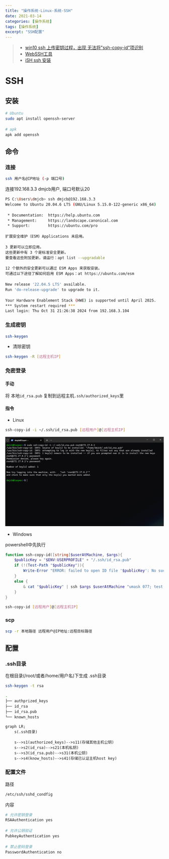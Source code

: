 ```yaml
---
title: "操作系统-Linux-系统-SSH"
date: 2021-03-14
categories: [操作系统]
tags: [操作系统]
excerpt: "SSH配置"
---
```


> - [win10 ssh 上传密钥过程，出现 无法将"ssh-copy-id"项识别](https://blog.csdn.net/Defiler_Lee/article/details/116278442)
> - [WebSSH工具](https://github.com/huashengdun/webssh)
> - [iSH ssh 安装](https://blog.csdn.net/u010953692/article/details/108582389)

# SSH

## 安装

```sh
# Ubuntu
sudo apt install openssh-server

# apk
apk add openssh
```

## 命令

### 连接

```sh
ssh 用户名@IP地址 (-p 端口号)
```

连接192.168.3.3 dmjcb用户, 端口号默认20

```sh
PS C:\Users\dmjcb> ssh dmjcb@192.168.3.3
Welcome to Ubuntu 20.04.6 LTS (GNU/Linux 5.15.0-122-generic x86_64)

 * Documentation:  https://help.ubuntu.com
 * Management:     https://landscape.canonical.com
 * Support:        https://ubuntu.com/pro

扩展安全维护（ESM）Applications 未启用。

3 更新可以立即应用。
这些更新中有 3 个是标准安全更新。
要查看这些附加更新，请运行：apt list --upgradable

12 个额外的安全更新可以通过 ESM Apps 来获取安装。
可通过以下途径了解如何启用 ESM Apps：at https://ubuntu.com/esm

New release '22.04.5 LTS' available.
Run 'do-release-upgrade' to upgrade to it.

Your Hardware Enablement Stack (HWE) is supported until April 2025.
*** System restart required ***
Last login: Thu Oct 31 21:26:38 2024 from 192.168.3.104
```

### 生成密钥

```sh
ssh-keygen
```

- 清除密钥

```sh
ssh-keygen -R [远程主机IP]
```

### 免密登录

#### 手动

将 本地`id_rsa.pub` 复制到远程主机`.ssh/authorized_keys`里

#### 指令

- Linux

```sh
ssh-copy-id -i ~/.ssh/id_rsa.pub [远程用户]@[远程主机IP]
```

![](/Resource/Imgur/20241027_160841.jpg)

- Windows

powershell中先执行

```powershell
function ssh-copy-id([string]$userAtMachine, $args){   
    $publicKey = "$ENV:USERPROFILE" + "/.ssh/id_rsa.pub"
    if (!(Test-Path "$publicKey")){
        Write-Error "ERROR: failed to open ID file '$publicKey': No such file"            
    }
    else {
        & cat "$publicKey" | ssh $args $userAtMachine "umask 077; test -d .ssh || mkdir .ssh ; cat >> .ssh/authorized_keys || exit 1"      
    }
}
```

```sh
ssh-copy-id [远程用户]@[远程主机IP]
```

### scp

```sh
scp -r 本地路径 远程用户@IP地址:远程目标路径
```

## 配置

### .ssh目录

在根目录(/root/或者/home/用户名)下生成 .ssh目录

```sh
ssh-keygen -t rsa
```

```sh
.
├── authprized_keys
├── id_rsa
├── id_rsa.pub
└── known_hosts
```

```mermaid
graph LR;
    s(.ssh目录)

    s-->s1(authorized_keys)-->s11(存储其他主机公钥)
    s-->s2(id_rsa)-->s21(本机私钥)
    s-->s3(id_rsa.pub)-->s31(本机公钥)
    s-->s4(know_hosts)-->s41(存储已认证主机host key)
```

### 配置文件

路径

```sh
/etc/ssh/sshd_condfig
```

内容

```sh
# 允许密钥登录
RSAAuthentication yes

# 允许公钥验证 
PubkeyAuthentication yes

# 禁止密码登录
PasswordAuthentication no
```